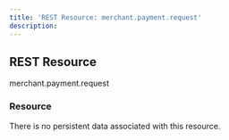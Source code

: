 ```yaml
---
title: 'REST Resource: merchant.payment.request'
description: 
---
```


## REST Resource

<div class="md-api_reference_method_heading">

merchant.payment.request

</div>

### Resource

There is no persistent data associated with this resource.

<RestResourceOverview resource="merchant.payment.request" />


